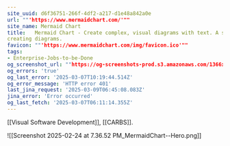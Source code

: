 ```yaml
---
site_uuid: d6f36751-266f-4df2-a217-d1e48a842a0e
url: ""'https://www.mermaidchart.com/'""
site_name: Mermaid Chart
title:   Mermaid Chart - Create complex, visual diagrams with text. A smarter way of
creating diagrams.
favicon: ""'https://www.mermaidchart.com/img/favicon.ico'""
tags:
- Enterprise-Jobs-to-be-Done
og_screenshot_url: ""https://og-screenshots-prod.s3.amazonaws.com/1366x768/80/false/1783984c991045b11ebcece0f423b559f7644489fa8a99052ad8cda44fedd82e.jpeg""
og_errors: 'true'
og_last_error: '2025-03-07T10:19:44.514Z'
og_error_message: 'HTTP error 401'
last_jina_request: '2025-03-09T06:45:08.083Z'
jina_error: 'Error occurred'
og_last_fetch: '2025-03-07T06:11:14.355Z'
---
```

[[Visual Software Development]], [[CARBS]].

![[Screenshot 2025-02-24 at 7.36.52 PM_MermaidChart--Hero.png]]
